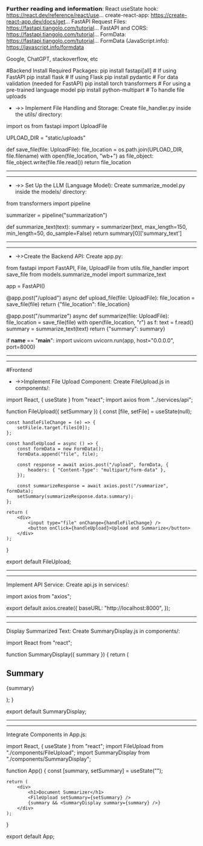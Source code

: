 𝗙𝘂𝗿𝘁𝗵𝗲𝗿 𝗿𝗲𝗮𝗱𝗶𝗻𝗴 𝗮𝗻𝗱 𝗶𝗻𝗳𝗼𝗿𝗺𝗮𝘁𝗶𝗼𝗻:
React useState hook: https://react.dev/reference/react/use...
create-react-app: https://create-react-app.dev/docs/get...
FastAPI Request Files: https://fastapi.tiangolo.com/tutorial...
FastAPI and CORS: https://fastapi.tiangolo.com/tutorial...
FormData: https://fastapi.tiangolo.com/tutorial...
FormData (JavaScript.info): https://javascript.info/formdata


Google, ChatGPT, stackoverflow, etc





#Backend
Install Required Packages:
pip install fastapi[all]  # If using FastAPI
pip install flask  # If using Flask
pip install pydantic  # For data validation (needed for FastAPI)
pip install torch transformers  # For using a pre-trained language model
pip install python-multipart  # To handle file uploads

 * ->> Implement File Handling and Storage:
Create file_handler.py inside the utils/ directory:

import os
from fastapi import UploadFile

UPLOAD_DIR = "static/uploads"

def save_file(file: UploadFile):
    file_location = os.path.join(UPLOAD_DIR, file.filename)
    with open(file_location, "wb+") as file_object:
        file_object.write(file.file.read())
    return file_location




-------------------------------------------------------------------------------------
-----------------------------------------------------------------------------------

  * ->> Set Up the LLM (Language Model):
Create summarize_model.py inside the models/ directory:

from transformers import pipeline

summarizer = pipeline("summarization")

def summarize_text(text):
    summary = summarizer(text, max_length=150, min_length=50, do_sample=False)
    return summary[0]['summary_text']




------------------------------------------------------------------------------------------------------------
---------------------------------------------------------------------------------------------------------


* ->>Create the Backend API:
Create app.py:

from fastapi import FastAPI, File, UploadFile
from utils.file_handler import save_file
from models.summarize_model import summarize_text

app = FastAPI()

@app.post("/upload")
async def upload_file(file: UploadFile):
    file_location = save_file(file)
    return {"file_location": file_location}

@app.post("/summarize")
async def summarize(file: UploadFile):
    file_location = save_file(file)
    with open(file_location, "r") as f:
        text = f.read()
    summary = summarize_text(text)
    return {"summary": summary}

if __name__ == "__main__":
    import uvicorn
    uvicorn.run(app, host="0.0.0.0", port=8000)


--------------------------------------------------------------------------------------------------
-------------------------------------------------------------------------------------------
    

#Frontend

* ->>Implement File Upload Component:
Create FileUpload.js in components/:

import React, { useState } from "react";
import axios from "../services/api";

function FileUpload({ setSummary }) {
    const [file, setFile] = useState(null);

    const handleFileChange = (e) => {
        setFile(e.target.files[0]);
    };

    const handleUpload = async () => {
        const formData = new FormData();
        formData.append("file", file);

        const response = await axios.post("/upload", formData, {
            headers: { "Content-Type": "multipart/form-data" },
        });

        const summarizeResponse = await axios.post("/summarize", formData);
        setSummary(summarizeResponse.data.summary);
    };

    return (
        <div>
            <input type="file" onChange={handleFileChange} />
            <button onClick={handleUpload}>Upload and Summarize</button>
        </div>
    );
}

export default FileUpload;

----------------------------------------------------------------------
-------------------------------------------------------------------


Implement API Service:
Create api.js in services/:


import axios from "axios";

export default axios.create({
    baseURL: "http://localhost:8000",
});


----------------------------------------------------------------------------------
----------------------------------------------------------------------------


Display Summarized Text:
Create SummaryDisplay.js in components/:

import React from "react";

function SummaryDisplay({ summary }) {
    return (
        <div>
            <h2>Summary</h2>
            <p>{summary}</p>
        </div>
    );
}

export default SummaryDisplay;


------------------------------------------------------------------------------------------------------
-----------------------------------------------------------------------------------------------------

Integrate Components in App.js:


import React, { useState } from "react";
import FileUpload from "./components/FileUpload";
import SummaryDisplay from "./components/SummaryDisplay";

function App() {
    const [summary, setSummary] = useState("");

    return (
        <div>
            <h1>Document Summarizer</h1>
            <FileUpload setSummary={setSummary} />
            {summary && <SummaryDisplay summary={summary} />}
        </div>
    );
}

export default App;
